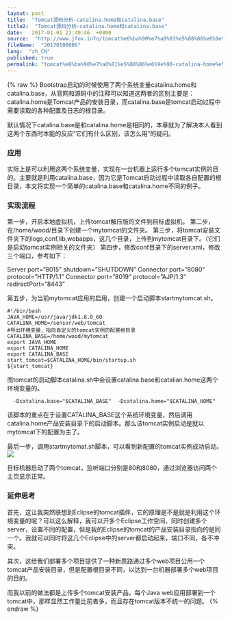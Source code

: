 ```yaml
---
layout: post
title:  "Tomcat源码分析-catalina.home和catalina.base"
title2:  "Tomcat源码分析-catalina.home和catalina.base"
date:   2017-01-01 23:49:46  +0800
source:  "http://www.jfox.info/tomcat%e6%ba%90%e7%a0%81%e5%88%86%e6%9e%90-catalina-home%e5%92%8ccatalina-base.html"
fileName:  "20170100886"
lang:  "zh_CN"
published: true
permalink: "tomcat%e6%ba%90%e7%a0%81%e5%88%86%e6%9e%90-catalina-home%e5%92%8ccatalina-base.html"
---
```

{% raw %}
Bootstrap启动的时候使用了两个系统变量catalina.home和catalina.base，从官网和源码中的注释可以知道这两者的区别主要是：catalina.home是Tomcat产品的安装目录，而catalina.base是tomcat启动过程中需要读取的各种配置及日志的根目录。

默认情况下catalina.base是和catalina.home是相同的，本章就为了解决本人看到这两个东西时本能的反应“它们有什么区别，该怎么用”的疑问。

### **应用**

实际上是可以利用这两个系统变量，实现在一台机器上运行多个tomcat实例的目的。主要就是利用catalina.base，因为它是Tomcat启动过程中读取各自配置的根目录，本文将实现一个简单的catalina.base和catalina.home不同的例子。

### **实现流程**

第一步，开启本地虚拟机，上传tomcat解压版的文件到目标虚拟机。 
第二步，在/home/wood/目录下创建一个mytomcat的文件夹。 
第三步，将tomcat安装文件夹下的logs,conf,lib,webapps，这几个目录，上传到mytomcat目录下。（它们是启动tomcat实例相关的文件夹） 
第四步，修改conf目录下的server.xml，修改三个端口，参考如下：

Server port=”8015” shutdown=”SHUTDOWN” 
Connector port=”8080” protocol=”HTTP/1.1” 
Connector port=”8019” protocol=”AJP/1.3” redirectPort=”8443” 

第五步，为当前mytomcat应用的启用，创建一个启动脚本startmytomcat.sh。

    #!/bin/bash 
    JAVA_HOME=/usr/java/jdk1.8.0_60
    CATALINA_HOME=/sensor/web/tomcat
    #导出环境变量，指向自定义的tomcat实例的配置根目录
    CATALINA_BASE=/home/wood/mytomcat
    export JAVA_HOME
    export CATALINA_HOME
    export CATALINA_BASE
    start_tomcat=$CATALINA_HOME/bin/startup.sh
    ${start_tomcat}

而tomcat的启动脚本catalina.sh中会设置catalina.base和catalian.home这两个环境变量的。

      -Dcatalina.base="$CATALINA_BASE"  -Dcatalina.home="$CATALINA_HOME"

该脚本的重点在于设置CATALINA_BASE这个系统环境变量，然后调用catalina.home产品安装目录下的启动脚本。那么该tomcat实例启动是就以mytomcat下的配置为主了。

最后一步，调用startmytomat.sh脚本，可以看到新配置的tomcat实例成功启动。 
![](/wp-content/uploads/2017/06/SouthEast.png)

目标机器启动了两个tomcat，监听端口分别是80和8080，通过浏览器访问两个主页显示正常。

### **延伸思考**

首先，这让我突然联想到Eclipse的tomcat插件，它的原理是不是就是利用这个环境变量的呢？可以这么解释，我可以开多个Eclipse工作空间，同时创建多个server，设置不同的配置，但是我的Eclipse的tomcat的产品安装目录指向的是同一个。我就可以同时将这几个Eclipse中的server都启动起来，端口不同，各不冲突。

其次，这给我们部署多个项目提供了一种新思路通过多个web项目公用一个tomcat产品安装目录，但是配置根目录不同，以达到一台机器部署多个web项目的目的。

而我以前的做法都是上传多个tomcat安装产品，每个Java web应用部署到一个tomcat中，那样显然工作量比前者多，而且存在tomcat版本不统一的问题。
{% endraw %}
